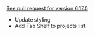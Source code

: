 [See pull request for version 6.17.0](https://github.com/csiew/website/pull/98)

- Update styling.
- Add Tab Shelf to projects list.
